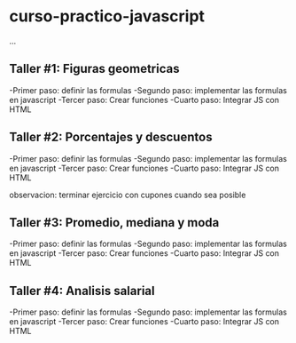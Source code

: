 # curso-practico-javascript

...

## Taller #1: Figuras geometricas
-Primer paso: definir las formulas
-Segundo paso: implementar las formulas en javascript
-Tercer paso: Crear funciones
-Cuarto paso: Integrar JS con HTML

## Taller #2: Porcentajes y descuentos
-Primer paso: definir las formulas
-Segundo paso: implementar las formulas en javascript
-Tercer paso: Crear funciones
-Cuarto paso: Integrar JS con HTML

observacion: terminar ejercicio con cupones cuando sea posible

## Taller #3: Promedio, mediana y moda
-Primer paso: definir las formulas
-Segundo paso: implementar las formulas en javascript
-Tercer paso: Crear funciones
-Cuarto paso: Integrar JS con HTML

## Taller #4: Analisis salarial
-Primer paso: definir las formulas
-Segundo paso: implementar las formulas en javascript
-Tercer paso: Crear funciones
-Cuarto paso: Integrar JS con HTML